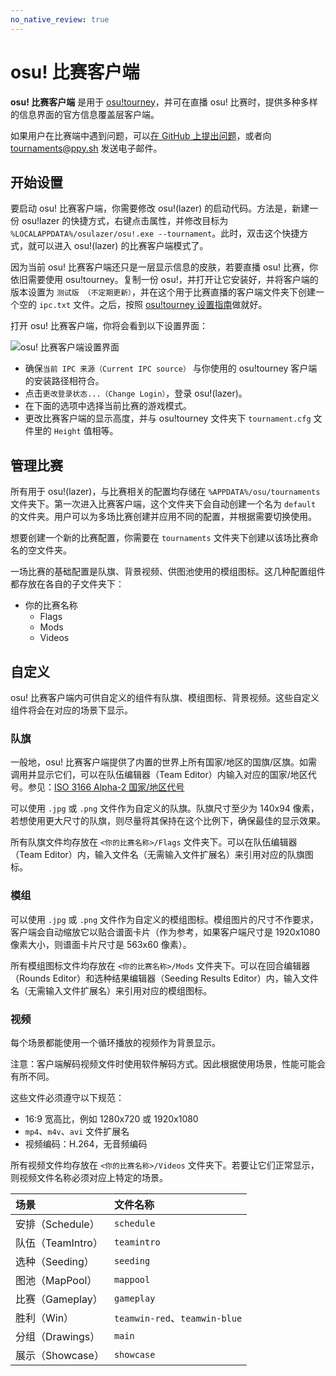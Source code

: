```yaml
---
no_native_review: true
---
```


# osu! 比赛客户端

**osu! 比赛客户端** 是用于 [osu!tourney](/wiki/osu!tourney)，并可在直播 osu! 比赛时，提供多种多样的信息界面的官方信息覆盖层客户端。

如果用户在比赛端中遇到问题，可以[在 GitHub 上提出问题](https://github.com/ppy/osu/issues)，或者向 [tournaments@ppy.sh](mailto:tournaments@ppy.sh) 发送电子邮件。

## 开始设置

要启动 osu! 比赛客户端，你需要修改 osu!(lazer) 的启动代码。方法是，新建一份 osu!lazer 的快捷方式，右键点击属性，并修改目标为 `%LOCALAPPDATA%/osulazer/osu!.exe --tournament`。此时，双击这个快捷方式，就可以进入 osu!(lazer) 的比赛客户端模式了。

因为当前 osu! 比赛客户端还只是一层显示信息的皮肤，若要直播 osu! 比赛，你依旧需要使用 osu!tourney。复制一份 osu!，并打开让它安装好，并将客户端的版本设置为 `测试版 （不定期更新）`，并在这个用于比赛直播的客户端文件夹下创建一个空的 `ipc.txt` 文件。之后，按照 [osu!tourney 设置指南](/wiki/osu!tourney/Setup)做就好。

打开 osu! 比赛客户端，你将会看到以下设置界面：

![osu! 比赛客户端设置界面](img/setup-screen.png)

- 确保`当前 IPC 来源（Current IPC source）` 与你使用的 osu!tourney 客户端的安装路径相符合。
- 点击`更改登录状态...（Change Login）`，登录 osu!(lazer)。
- 在下面的选项中选择当前比赛的游戏模式。
- 更改比赛客户端的显示高度，并与  osu!tourney 文件夹下 `tournament.cfg` 文件里的 `Height` 值相等。

## 管理比赛

所有用于  osu!(lazer)，与比赛相关的配置均存储在 `%APPDATA%/osu/tournaments` 文件夹下。第一次进入比赛客户端，这个文件夹下会自动创建一个名为 `default` 的文件夹。用户可以为多场比赛创建并应用不同的配置，并根据需要切换使用。

想要创建一个新的比赛配置，你需要在 `tournaments`  文件夹下创建以该场比赛命名的空文件夹。

一场比赛的基础配置是队旗、背景视频、供图池使用的模组图标。这几种配置组件都存放在各自的子文件夹下：

- 你的比赛名称
  - Flags
  - Mods
  - Videos

## 自定义

osu! 比赛客户端内可供自定义的组件有队旗、模组图标、背景视频。这些自定义组件将会在对应的场景下显示。

### 队旗

一般地，osu! 比赛客户端提供了内置的世界上所有国家/地区的国旗/区旗。如需调用并显示它们，可以在队伍编辑器（Team Editor）内输入对应的国家/地区代号。参见：[ISO 3166 Alpha-2 国家/地区代号](https://www.iso.org/iso-3166-country-codes.html)

可以使用 `.jpg` 或 `.png` 文件作为自定义的队旗。队旗尺寸至少为 140x94 像素，若想使用更大尺寸的队旗，则尽量将其保持在这个比例下，确保最佳的显示效果。

所有队旗文件均存放在 `<你的比赛名称>/Flags` 文件夹下。可以在队伍编辑器（Team Editor）内，输入文件名（无需输入文件扩展名）来引用对应的队旗图标。

### 模组

可以使用 `.jpg` 或 `.png` 文件作为自定义的模组图标。模组图片的尺寸不作要求，客户端会自动缩放它以贴合谱面卡片（作为参考，如果客户端尺寸是 1920x1080 像素大小，则谱面卡片尺寸是 563x60 像素）。

所有模组图标文件均存放在 `<你的比赛名称>/Mods` 文件夹下。可以在回合编辑器（Rounds Editor）和选种结果编辑器（Seeding Results Editor）内，输入文件名（无需输入文件扩展名）来引用对应的模组图标。

### 视频

每个场景都能使用一个循环播放的视频作为背景显示。

注意：客户端解码视频文件时使用软件解码方式。因此根据使用场景，性能可能会有所不同。

这些文件必须遵守以下规范：

- 16:9 宽高比，例如 1280x720 或 1920x1080
- `mp4`、`m4v`、`avi` 文件扩展名
- 视频编码：H.264，无音频编码

所有视频文件均存放在 `<你的比赛名称>/Videos` 文件夹下。若要让它们正常显示，则视频文件名称必须对应上特定的场景。

| 场景 | 文件名称 |
| :-- | :-- |
| 安排（Schedule） | `schedule` |
| 队伍（TeamIntro） | `teamintro` |
| 选种（Seeding） | `seeding` |
| 图池（MapPool） | `mappool` |
| 比赛（Gameplay） | `gameplay` |
| 胜利（Win） | `teamwin-red`、`teamwin-blue` |
| 分组（Drawings） | `main` |
| 展示（Showcase） | `showcase` |
